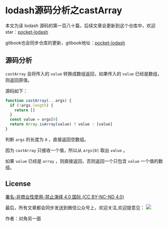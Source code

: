 # lodash源码分析之castArray

本文为读 lodash 源码的第一百八十篇，后续文章会更新到这个仓库中，欢迎 star：[pocket-lodash](https://github.com/yeyuqiudeng/pocket-lodash)

gitbook也会同步仓库的更新，gitbook地址：[pocket-lodash](https://www.gitbook.com/book/yeyuqiudeng/pocket-lodash/details)

## 源码分析

`castArray` 会将传入的 `value` 转换成数组返回，如果传入的 `value` 已经是数组，则返回原值。

源码如下：

```javascript
function castArray(...args) {
  if (!args.length) {
    return []
  }
  const value = args[0]
  return Array.isArray(value) ? value : [value]
}
```

判断 `args` 的长度为 `0` ，直接返回空数组。

因为 `castArray` 只接收一个值，所以从 `args[0]` 取出 `value` 。

如果 `value` 已经是 `array` ，则直接返回，否则返回一个只包含 `value` 一个值的数组。

## License

[署名-非商业性使用-禁止演绎 4.0 国际 (CC BY-NC-ND 4.0)](http://creativecommons.org/licenses/by-nc-nd/4.0/)

最后，所有文章都会同步发送到微信公众号上，欢迎关注,欢迎提意见：  ![](https://raw.githubusercontent.com/yeyuqiudeng/resource/master/images/qrcode_front-end-article.jpg) 

作者：对角另一面 